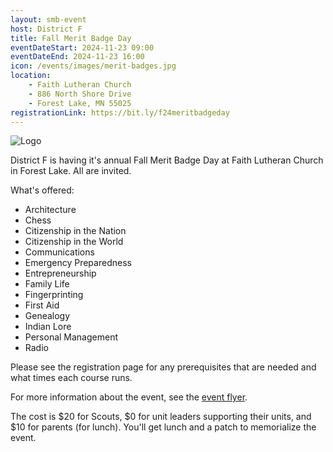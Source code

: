 ```yaml
---
layout: smb-event
host: District F
title: Fall Merit Badge Day
eventDateStart: 2024-11-23 09:00
eventDateEnd: 2024-11-23 16:00
icon: /events/images/merit-badges.jpg
location:
    - Faith Lutheran Church
    - 886 North Shore Drive
    - Forest Lake, MN 55025
registrationLink: https://bit.ly/f24meritbadgeday
---
```


<div class="W(35%)--_s W(70%)--s M(a)">
<img src="{{icon}}" alt="Logo" class="W(100%)" />
</div>

District F is having it's annual Fall Merit Badge Day at Faith Lutheran Church in Forest Lake. All are invited.

What's offered:

* Architecture
* Chess
* Citizenship in the Nation
* Citizenship in the World
* Communications
* Emergency Preparedness
* Entrepreneurship
* Family Life
* Fingerprinting
* First Aid
* Genealogy
* Indian Lore
* Personal Management
* Radio

Please see the registration page for any prerequisites that are needed and what times each course runs.

For more information about the event, see the <a href="https://bit.ly/f24mbdinfo">event flyer</a>.

The cost is $20 for Scouts, $0 for unit leaders supporting their units, and $10 for parents (for lunch). You'll get lunch and a patch to memorialize the event.
